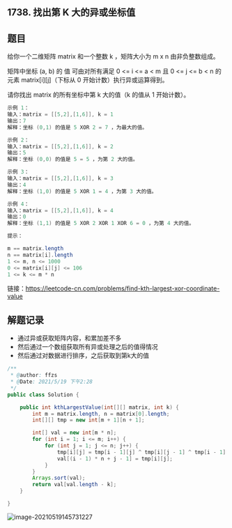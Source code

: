 ## 1738. 找出第 K 大的异或坐标值

## 题目

给你一个二维矩阵 matrix 和一个整数 k ，矩阵大小为 m x n 由非负整数组成。

矩阵中坐标 (a, b) 的 值 可由对所有满足 0 <= i <= a < m 且 0 <= j <= b < n 的元素 matrix[i][j]（下标从 0 开始计数）执行异或运算得到。

请你找出 matrix 的所有坐标中第 k 大的值（k 的值从 1 开始计数）。

 

```java
示例 1：
输入：matrix = [[5,2],[1,6]], k = 1
输出：7
解释：坐标 (0,1) 的值是 5 XOR 2 = 7 ，为最大的值。

示例 2：
输入：matrix = [[5,2],[1,6]], k = 2
输出：5
解释：坐标 (0,0) 的值是 5 = 5 ，为第 2 大的值。

示例 3：
输入：matrix = [[5,2],[1,6]], k = 3
输出：4
解释：坐标 (1,0) 的值是 5 XOR 1 = 4 ，为第 3 大的值。

示例 4：
输入：matrix = [[5,2],[1,6]], k = 4
输出：0
解释：坐标 (1,1) 的值是 5 XOR 2 XOR 1 XOR 6 = 0 ，为第 4 大的值。
```



```java
提示：

m == matrix.length
n == matrix[i].length
1 <= m, n <= 1000
0 <= matrix[i][j] <= 106
1 <= k <= m * n
```



链接：https://leetcode-cn.com/problems/find-kth-largest-xor-coordinate-value



## 解题记录

+ 通过异或获取矩阵内容，和累加差不多
+ 然后通过一个数组获取所有异或处理之后的值得情况
+ 然后通过对数据进行排序，之后获取到第k大的值

```java
/**
 * @author: ffzs
 * @Date: 2021/5/19 下午2:28
 */
public class Solution {

    public int kthLargestValue(int[][] matrix, int k) {
        int m = matrix.length, n = matrix[0].length;
        int[][] tmp = new int[m + 1][n + 1];

        int[] val = new int[m * n];
        for (int i = 1; i <= m; i++) {
            for (int j = 1; j <= n; j++) {
                tmp[i][j] = tmp[i - 1][j] ^ tmp[i][j - 1] ^ tmp[i - 1][j - 1] ^ matrix[i - 1][j - 1];
                val[(i - 1) * n + j - 1] = tmp[i][j];
            }
        }
        Arrays.sort(val);
        return val[val.length - k];
    }

}
```

![image-20210519145731227](https://gitee.com/ffzs/picture_go/raw/master/img/image-20210519145731227.png)